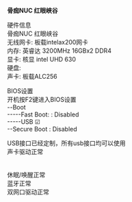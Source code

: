 # 

<b>骨痂NUC 红眼峡谷</b>

硬件信息<br>
骨痂NUC 红眼峡谷<br>
无线网卡: 板载intelax200网卡<br>
内存: 英睿达 3200MHz 16GBx2 DDR4<br>
显卡: 核显 intel UHD 630<br>
硬盘: <br>
声卡: 板载ALC256<br>


BIOS设置   <br>
开机按F2键进入BIOS设置<br>
--Boot<br>
-----Fast Boot: : Disabled<br>
-----USB   ☑<br>
--Secure Boot  : Disabled<br>



 USB接口已经定制，所有usb接口均可以使用<br>
 声卡驱动正常<br><br><br>
 休眠/唤醒正常<br>
 蓝牙正常<br>
 双网口驱动正常<br>
